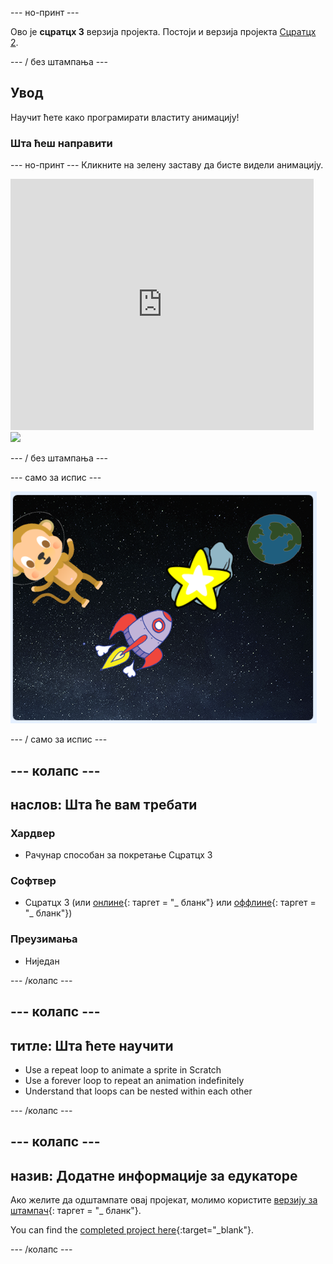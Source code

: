 \--- но-принт \---

Ово је **сцратцх 3** верзија пројекта. Постоји и верзија пројекта [Сцратцх 2](https://projects.raspberrypi.org/en/projects/lost-in-space-scratch2).

\--- / без штампања \---

## Увод

Научит ћете како програмирати властиту анимацију!

### Шта ћеш направити

\--- но-принт \--- Кликните на зелену заставу да бисте видели анимацију.

<div class="scratch-preview">
  <iframe allowtransparency="true" width="485" height="402" src="https://scratch.mit.edu/projects/embed/276873231/?autostart=false" frameborder="0" scrolling="no"></iframe>
  <img src="images/space-final.png">
</div>

\--- / без штампања \---

\--- само за испис \---

![Комплетан пројекат](images/showcase_static.png)

\--- / само за испис \---

## \--- колапс \---

## наслов: Шта ће вам требати

### Хардвер

- Рачунар способан за покретање Сцратцх 3

### Софтвер

- Сцратцх 3 (или [онлине](http://rpf.io/scratchon){: таргет = "_ бланк"} или [оффлине](http://rpf.io/scratchoff){: таргет = "_ бланк"})

### Преузимања

- Ниједан

\--- /колапс \---

## \--- колапс \---

## титле: Шта ћете научити

- Use a repeat loop to animate a sprite in Scratch
- Use a forever loop to repeat an animation indefinitely
- Understand that loops can be nested within each other

\--- /колапс \---

## \--- колапс \---

## назив: Додатне информације за едукаторе

Ако желите да одштампате овај пројекат, молимо користите [верзију за штампач](https://projects.raspberrypi.org/en/projects/lost-in-space/print){: таргет = "_ бланк"}.

You can find the [completed project here](http://rpf.io/p/en/lost-in-space-get){:target="_blank"}.

\--- /колапс \---